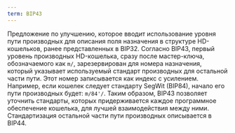 ```yaml
---
term: BIP43
---
```


Предложение по улучшению, которое вводит использование уровня пути производных для описания поля назначения в структуре HD-кошельков, ранее представленных в BIP32. Согласно BIP43, первый уровень производных HD-кошелька, сразу после мастер-ключа, обозначаемого как `m/`, зарезервирован для номера назначения, который указывает используемый стандарт производных для остальной части пути. Этот номер записывается как индекс с усилением. Например, если кошелек следует стандарту SegWit (BIP84), начало его пути производных будет: `m/84'/`. Таким образом, BIP43 позволяет уточнить стандарты, которых придерживается каждое программное обеспечение кошелька, для лучшей взаимодействия между ними. Стандартизация остальной части пути производных описывается в BIP44.